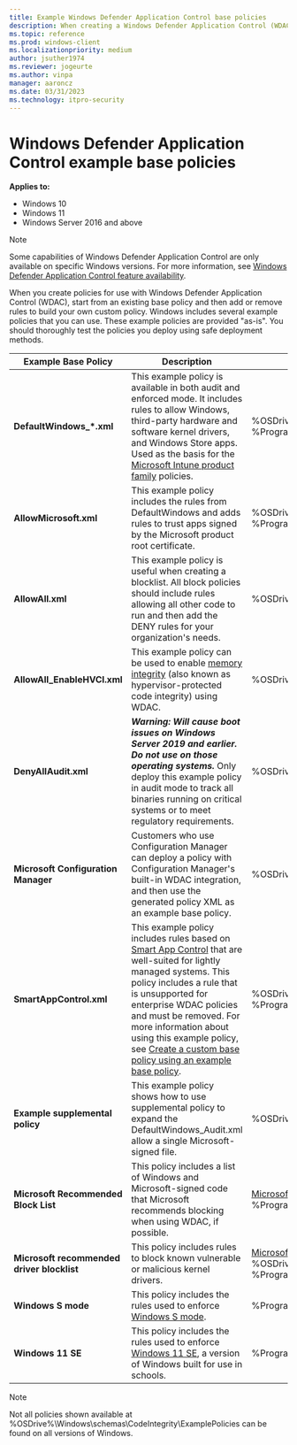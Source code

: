```yaml
---
title: Example Windows Defender Application Control base policies
description: When creating a Windows Defender Application Control (WDAC) policy for an organization, start from one of the many available example base policies.
ms.topic: reference
ms.prod: windows-client
ms.localizationpriority: medium
author: jsuther1974
ms.reviewer: jogeurte
ms.author: vinpa
manager: aaroncz
ms.date: 03/31/2023
ms.technology: itpro-security
---
```


# Windows Defender Application Control example base policies

**Applies to:**

- Windows 10
- Windows 11
- Windows Server 2016 and above

> [!NOTE]
> Some capabilities of Windows Defender Application Control are only available on specific Windows versions. For more information, see [Windows Defender Application Control feature availability](../feature-availability.md).

When you create policies for use with Windows Defender Application Control (WDAC), start from an existing base policy and then add or remove rules to build your own custom policy. Windows includes several example policies that you can use. These example policies are provided "as-is". You should thoroughly test the policies you deploy using safe deployment methods.

| **Example Base Policy** | **Description** | **Where it can be found** |
|-------------------------|---------------------------------------------------------------|--------|
| **DefaultWindows_\*.xml** | This example policy is available in both audit and enforced mode. It includes rules to allow Windows, third-party hardware and software kernel drivers, and Windows Store apps. Used as the basis for the [Microsoft Intune product family](https://www.microsoft.com/security/business/endpoint-management/microsoft-intune) policies. | %OSDrive%\Windows\schemas\CodeIntegrity\ExamplePolicies\DefaultWindows_\*.xml <br> %ProgramFiles%\WindowsApps\Microsoft.WDAC.WDACWizard*\DefaultWindows_Audit.xml |
| **AllowMicrosoft.xml** | This example policy includes the rules from DefaultWindows and adds rules to trust apps signed by the Microsoft product root certificate. | %OSDrive%\Windows\schemas\CodeIntegrity\ExamplePolicies\AllowMicrosoft.xml <br> %ProgramFiles%\WindowsApps\Microsoft.WDAC.WDACWizard*\AllowMicrosoft.xml |
| **AllowAll.xml** | This example policy is useful when creating a blocklist. All block policies should include rules allowing all other code to run and then add the DENY rules for your organization's needs. | %OSDrive%\Windows\schemas\CodeIntegrity\ExamplePolicies\AllowAll.xml |
| **AllowAll_EnableHVCI.xml** | This example policy can be used to enable [memory integrity](https://support.microsoft.com/windows/core-isolation-e30ed737-17d8-42f3-a2a9-87521df09b78) (also known as hypervisor-protected code integrity) using WDAC. | %OSDrive%\Windows\schemas\CodeIntegrity\ExamplePolicies\AllowAll_EnableHVCI.xml |
| **DenyAllAudit.xml** | ***Warning: Will cause boot issues on Windows Server 2019 and earlier. Do not use on those operating systems.*** Only deploy this example policy in audit mode to track all binaries running on critical systems or to meet regulatory requirements. | %OSDrive%\Windows\schemas\CodeIntegrity\ExamplePolicies\DenyAllAudit.xml |
| **Microsoft Configuration Manager** | Customers who use Configuration Manager can deploy a policy with Configuration Manager's built-in WDAC integration, and then use the generated policy XML as an example base policy. | %OSDrive%\Windows\CCM\DeviceGuard on a managed endpoint |
| **SmartAppControl.xml** | This example policy includes rules based on [Smart App Control](https://support.microsoft.com/topic/what-is-smart-app-control-285ea03d-fa88-4d56-882e-6698afdb7003) that are well-suited for lightly managed systems. This policy includes a rule that is unsupported for enterprise WDAC policies and must be removed. For more information about using this example policy, see [Create a custom base policy using an example base policy](create-wdac-policy-for-lightly-managed-devices.md#create-a-custom-base-policy-using-an-example-wdac-base-policy). | %OSDrive%\Windows\schemas\CodeIntegrity\ExamplePolicies\SmartAppControl.xml <br>%ProgramFiles%\WindowsApps\Microsoft.WDAC.WDACWizard*\SignedReputable.xml |
| **Example supplemental policy** | This example policy shows how to use supplemental policy to expand the DefaultWindows_Audit.xml allow a single Microsoft-signed file. | %OSDrive%\Windows\schemas\CodeIntegrity\ExamplePolicies\DefaultWindows_Supplemental.xml |
| **Microsoft Recommended Block List** | This policy includes a list of Windows and Microsoft-signed code that Microsoft recommends blocking when using WDAC, if possible. | [Microsoft recommended block rules](/windows/security/threat-protection/windows-defender-application-control/microsoft-recommended-block-rules) <br> %ProgramFiles%\WindowsApps\Microsoft.WDAC.WDACWizard*\Recommended_UserMode_Blocklist.xml |
| **Microsoft recommended driver blocklist** | This policy includes rules to block known vulnerable or malicious kernel drivers. | [Microsoft recommended driver block rules](/windows/security/threat-protection/windows-defender-application-control/microsoft-recommended-driver-block-rules) <br> %OSDrive%\Windows\schemas\CodeIntegrity\ExamplePolicies\RecommendedDriverBlock_Enforced.xml <br> %ProgramFiles%\WindowsApps\Microsoft.WDAC.WDACWizard*\Recommended_Driver_Blocklist.xml |
| **Windows S mode** | This policy includes the rules used to enforce [Windows S mode](https://support.microsoft.com/windows/windows-10-and-windows-11-in-s-mode-faq-851057d6-1ee9-b9e5-c30b-93baebeebc85). | %ProgramFiles%\WindowsApps\Microsoft.WDAC.WDACWizard*\WinSiPolicy.xml.xml |
| **Windows 11 SE** | This policy includes the rules used to enforce [Windows 11 SE](/education/windows/windows-11-se-overview), a version of Windows built for use in schools. | %ProgramFiles%\WindowsApps\Microsoft.WDAC.WDACWizard*\WinSEPolicy.xml.xml |

> [!NOTE]
> Not all policies shown available at %OSDrive%\Windows\schemas\CodeIntegrity\ExamplePolicies can be found on all versions of Windows.
